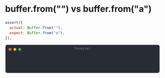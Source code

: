 # buffer.from("") vs buffer.from("a")

```js
assert({
  actual: Buffer.from(""),
  expect: Buffer.from("a"),
});
```

![img](<./array_typed/buffer.from("") vs buffer.from("a").svg>)

